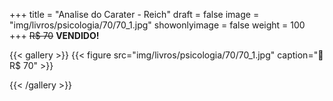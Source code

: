 +++
title = "Analise do Carater - Reich"
draft = false
image = "img/livros/psicologia/70/70_1.jpg"
showonlyimage = false
weight = 100
+++
<span class="sold">~~R$ 70~~</span> **VENDIDO!**

<!--more-->

{{< gallery >}}
{{< figure src="img/livros/psicologia/70/70_1.jpg" caption="💖 R$ 70" >}}

{{< /gallery >}}

